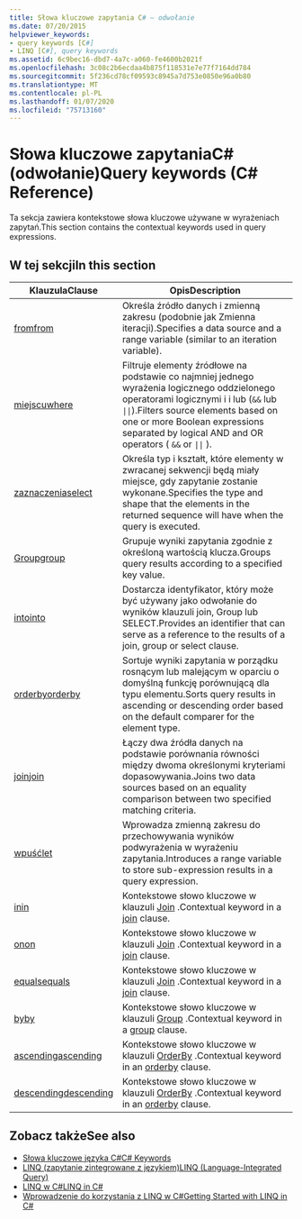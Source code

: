 ```yaml
---
title: Słowa kluczowe zapytania C# — odwołanie
ms.date: 07/20/2015
helpviewer_keywords:
- query keywords [C#]
- LINQ [C#], query keywords
ms.assetid: 6c9bec16-dbd7-4a7c-a060-fe4600b2021f
ms.openlocfilehash: 3c08c2b6ecdaa4b875f118531e7e77f7164dd784
ms.sourcegitcommit: 5f236cd78cf09593c8945a7d753e0850e96a0b80
ms.translationtype: MT
ms.contentlocale: pl-PL
ms.lasthandoff: 01/07/2020
ms.locfileid: "75713160"
---
```

# <a name="query-keywords-c-reference"></a><span data-ttu-id="6ec4b-102">Słowa kluczowe zapytaniaC# (odwołanie)</span><span class="sxs-lookup"><span data-stu-id="6ec4b-102">Query keywords (C# Reference)</span></span>

<span data-ttu-id="6ec4b-103">Ta sekcja zawiera kontekstowe słowa kluczowe używane w wyrażeniach zapytań.</span><span class="sxs-lookup"><span data-stu-id="6ec4b-103">This section contains the contextual keywords used in query expressions.</span></span>

## <a name="in-this-section"></a><span data-ttu-id="6ec4b-104">W tej sekcji</span><span class="sxs-lookup"><span data-stu-id="6ec4b-104">In this section</span></span>

|<span data-ttu-id="6ec4b-105">Klauzula</span><span class="sxs-lookup"><span data-stu-id="6ec4b-105">Clause</span></span>|<span data-ttu-id="6ec4b-106">Opis</span><span class="sxs-lookup"><span data-stu-id="6ec4b-106">Description</span></span>|
|------------|-----------------|
|[<span data-ttu-id="6ec4b-107">from</span><span class="sxs-lookup"><span data-stu-id="6ec4b-107">from</span></span>](from-clause.md)|<span data-ttu-id="6ec4b-108">Określa źródło danych i zmienną zakresu (podobnie jak Zmienna iteracji).</span><span class="sxs-lookup"><span data-stu-id="6ec4b-108">Specifies a data source and a range variable (similar to an iteration variable).</span></span>|
|[<span data-ttu-id="6ec4b-109">miejscu</span><span class="sxs-lookup"><span data-stu-id="6ec4b-109">where</span></span>](where-clause.md)|<span data-ttu-id="6ec4b-110">Filtruje elementy źródłowe na podstawie co najmniej jednego wyrażenia logicznego oddzielonego operatorami logicznymi i i lub (`&&` lub <code>&#124;&#124;</code>).</span><span class="sxs-lookup"><span data-stu-id="6ec4b-110">Filters source elements based on one or more Boolean expressions separated by logical AND and OR operators ( `&&` or <code>&#124;&#124;</code> ).</span></span>|
|[<span data-ttu-id="6ec4b-111">zaznaczenia</span><span class="sxs-lookup"><span data-stu-id="6ec4b-111">select</span></span>](select-clause.md)|<span data-ttu-id="6ec4b-112">Określa typ i kształt, które elementy w zwracanej sekwencji będą miały miejsce, gdy zapytanie zostanie wykonane.</span><span class="sxs-lookup"><span data-stu-id="6ec4b-112">Specifies the type and shape that the elements in the returned sequence will have when the query is executed.</span></span>|
|[<span data-ttu-id="6ec4b-113">Group</span><span class="sxs-lookup"><span data-stu-id="6ec4b-113">group</span></span>](group-clause.md)|<span data-ttu-id="6ec4b-114">Grupuje wyniki zapytania zgodnie z określoną wartością klucza.</span><span class="sxs-lookup"><span data-stu-id="6ec4b-114">Groups query results according to a specified key value.</span></span>|
|[<span data-ttu-id="6ec4b-115">into</span><span class="sxs-lookup"><span data-stu-id="6ec4b-115">into</span></span>](into.md)|<span data-ttu-id="6ec4b-116">Dostarcza identyfikator, który może być używany jako odwołanie do wyników klauzuli join, Group lub SELECT.</span><span class="sxs-lookup"><span data-stu-id="6ec4b-116">Provides an identifier that can serve as a reference to the results of a join, group or select clause.</span></span>|
|[<span data-ttu-id="6ec4b-117">orderby</span><span class="sxs-lookup"><span data-stu-id="6ec4b-117">orderby</span></span>](orderby-clause.md)|<span data-ttu-id="6ec4b-118">Sortuje wyniki zapytania w porządku rosnącym lub malejącym w oparciu o domyślną funkcję porównującą dla typu elementu.</span><span class="sxs-lookup"><span data-stu-id="6ec4b-118">Sorts query results in ascending or descending order based on the default comparer for the element type.</span></span>|
|[<span data-ttu-id="6ec4b-119">join</span><span class="sxs-lookup"><span data-stu-id="6ec4b-119">join</span></span>](join-clause.md)|<span data-ttu-id="6ec4b-120">Łączy dwa źródła danych na podstawie porównania równości między dwoma określonymi kryteriami dopasowywania.</span><span class="sxs-lookup"><span data-stu-id="6ec4b-120">Joins two data sources based on an equality comparison between two specified matching criteria.</span></span>|
|[<span data-ttu-id="6ec4b-121">wpuść</span><span class="sxs-lookup"><span data-stu-id="6ec4b-121">let</span></span>](let-clause.md)|<span data-ttu-id="6ec4b-122">Wprowadza zmienną zakresu do przechowywania wyników podwyrażenia w wyrażeniu zapytania.</span><span class="sxs-lookup"><span data-stu-id="6ec4b-122">Introduces a range variable to store sub-expression results in a query expression.</span></span>|
|[<span data-ttu-id="6ec4b-123">in</span><span class="sxs-lookup"><span data-stu-id="6ec4b-123">in</span></span>](in.md)|<span data-ttu-id="6ec4b-124">Kontekstowe słowo kluczowe w klauzuli [Join](join-clause.md) .</span><span class="sxs-lookup"><span data-stu-id="6ec4b-124">Contextual keyword in a [join](join-clause.md) clause.</span></span>|
|[<span data-ttu-id="6ec4b-125">on</span><span class="sxs-lookup"><span data-stu-id="6ec4b-125">on</span></span>](on.md)|<span data-ttu-id="6ec4b-126">Kontekstowe słowo kluczowe w klauzuli [Join](join-clause.md) .</span><span class="sxs-lookup"><span data-stu-id="6ec4b-126">Contextual keyword in a [join](join-clause.md) clause.</span></span>|
|[<span data-ttu-id="6ec4b-127">equals</span><span class="sxs-lookup"><span data-stu-id="6ec4b-127">equals</span></span>](equals.md)|<span data-ttu-id="6ec4b-128">Kontekstowe słowo kluczowe w klauzuli [Join](join-clause.md) .</span><span class="sxs-lookup"><span data-stu-id="6ec4b-128">Contextual keyword in a [join](join-clause.md) clause.</span></span>|
|[<span data-ttu-id="6ec4b-129">by</span><span class="sxs-lookup"><span data-stu-id="6ec4b-129">by</span></span>](by.md)|<span data-ttu-id="6ec4b-130">Kontekstowe słowo kluczowe w klauzuli [Group](group-clause.md) .</span><span class="sxs-lookup"><span data-stu-id="6ec4b-130">Contextual keyword in a [group](group-clause.md) clause.</span></span>|
|[<span data-ttu-id="6ec4b-131">ascending</span><span class="sxs-lookup"><span data-stu-id="6ec4b-131">ascending</span></span>](ascending.md)|<span data-ttu-id="6ec4b-132">Kontekstowe słowo kluczowe w klauzuli [OrderBy](orderby-clause.md) .</span><span class="sxs-lookup"><span data-stu-id="6ec4b-132">Contextual keyword in an [orderby](orderby-clause.md) clause.</span></span>|
|[<span data-ttu-id="6ec4b-133">descending</span><span class="sxs-lookup"><span data-stu-id="6ec4b-133">descending</span></span>](descending.md)|<span data-ttu-id="6ec4b-134">Kontekstowe słowo kluczowe w klauzuli [OrderBy](orderby-clause.md) .</span><span class="sxs-lookup"><span data-stu-id="6ec4b-134">Contextual keyword in an [orderby](orderby-clause.md) clause.</span></span>|

## <a name="see-also"></a><span data-ttu-id="6ec4b-135">Zobacz także</span><span class="sxs-lookup"><span data-stu-id="6ec4b-135">See also</span></span>

- [<span data-ttu-id="6ec4b-136">Słowa kluczowe języka C#</span><span class="sxs-lookup"><span data-stu-id="6ec4b-136">C# Keywords</span></span>](index.md)
- [<span data-ttu-id="6ec4b-137">LINQ (zapytanie zintegrowane z językiem)</span><span class="sxs-lookup"><span data-stu-id="6ec4b-137">LINQ (Language-Integrated Query)</span></span>](../../programming-guide/concepts/linq/index.md)
- [<span data-ttu-id="6ec4b-138">LINQ w C#</span><span class="sxs-lookup"><span data-stu-id="6ec4b-138">LINQ in C#</span></span>](../../linq/index.md)
- [<span data-ttu-id="6ec4b-139">Wprowadzenie do korzystania z LINQ w C#</span><span class="sxs-lookup"><span data-stu-id="6ec4b-139">Getting Started with LINQ in C#</span></span>](/dotnet/csharp/programming-guide/concepts/linq/)

